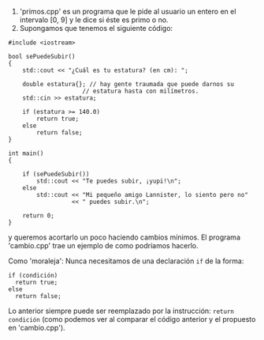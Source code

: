 1. 'primos.cpp' es un programa que le pide al usuario un entero en el intervalo [0, 9] y le dice si éste es primo o no.
2. Supongamos que tenemos el siguiente código:
```
#include <iostream>

bool sePuedeSubir()
{
    std::cout << "¿Cuál es tu estatura? (en cm): ";

    double estatura{}; // hay gente traumada que puede darnos su
                     // estatura hasta con milímetros.
    std::cin >> estatura;

    if (estatura >= 140.0)
        return true;
    else
        return false;
}

int main()
{

    if (sePuedeSubir())
        std::cout << "Te puedes subir, ¡yupi!\n";
    else
        std::cout << "Mi pequeño amigo Lannister, lo siento pero no" 
                  << " puedes subir.\n";

    return 0;
}
```
y queremos acortarlo un poco haciendo cambios mínimos. El programa 'cambio.cpp' trae un ejemplo de como podríamos hacerlo.

Como 'moraleja': Nunca necesitamos de una declaración `if` de la forma:
```
if (condición)
  return true;
else
  return false;
```
Lo anterior siempre puede ser reemplazado por la instrucción: `return condición` (como podemos ver al comparar el código anterior y el propuesto en 'cambio.cpp').
